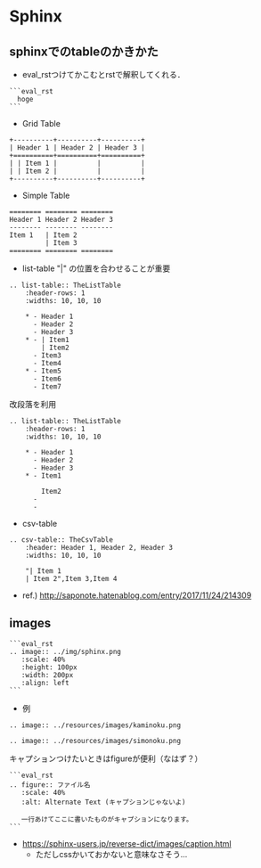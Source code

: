 # Sphinx

## sphinxでのtableのかきかた
- eval_rstつけてかこむとrstで解釈してくれる．
````
```eval_rst
  hoge
```
````

- Grid Table
```
+----------+----------+----------+
| Header 1 | Header 2 | Header 3 |
+==========+==========+==========+
| | Item 1 |          |          |
| | Item 2 |          |          |
+----------+----------+----------+
```
- Simple Table
```
======== ======== ========
Header 1 Header 2 Header 3
-------- -------- --------
Item 1   | Item 2
         | Item 3
======== ======== ========
```
- list-table
"|" の位置を合わせることが重要
```
.. list-table:: TheListTable
    :header-rows: 1
    :widths: 10, 10, 10

    * - Header 1
      - Header 2
      - Header 3
    * - | Item1
        | Item2
      - Item3
      - Item4
    * - Item5
      - Item6
      - Item7
```
改段落を利用
```
.. list-table:: TheListTable
    :header-rows: 1
    :widths: 10, 10, 10

    * - Header 1
      - Header 2
      - Header 3
    * - Item1

        Item2
      -
      -
```
- csv-table
```
.. csv-table:: TheCsvTable
    :header: Header 1, Header 2, Header 3
    :widths: 10, 10, 10
    
    "| Item 1
    | Item 2",Item 3,Item 4
```
- ref.) http://saponote.hatenablog.com/entry/2017/11/24/214309

## images
````
```eval_rst
.. image:: ../img/sphinx.png
   :scale: 40%
   :height: 100px
   :width: 200px
   :align: left
```
````

- 例
```eval_rst
.. image:: ../resources/images/kaminoku.png
```
```eval_rst
.. image:: ../resources/images/simonoku.png
```

キャプションつけたいときはfigureが便利（なはず？）
````
```eval_rst
.. figure:: ファイル名
   :scale: 40%
   :alt: Alternate Text (キャプションじゃないよ)

   一行あけてここに書いたものがキャプションになります。
```
````
- https://sphinx-users.jp/reverse-dict/images/caption.html
  - ただしcssかいておかないと意味なさそう...
